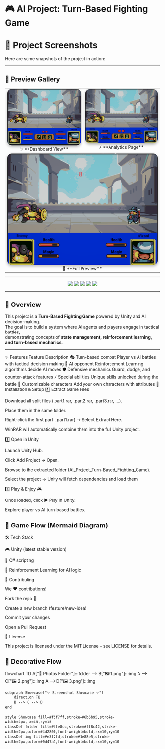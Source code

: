 # 🎮 AI Project: Turn-Based Fighting Game  
# 📸 Project Screenshots  

Here are some snapshots of the project in action:  

---

## 🌟 Preview Gallery  

<table>
  <tr>
    <td align="center">
      <img src="Photos/1.png" alt="Screenshot 1" width="300" style="border-radius:15px; box-shadow:0 4px 10px rgba(0,0,0,0.3);"/>  
      <br/>✨ **Dashboard View**
    </td>
    <td align="center">
      <img src="Photos/2.png" alt="Screenshot 2" width="300" style="border-radius:15px; box-shadow:0 4px 10px rgba(0,0,0,0.3);"/>  
      <br/>⚡ **Analytics Page**
    </td>
  </tr>
  <tr>
    <td colspan="2" align="center">
      <img src="Photos/3.png" alt="Screenshot 3" width="500" style="border-radius:15px; box-shadow:0 4px 10px rgba(0,0,0,0.3);"/>  
      <br/>🌈 **Full Preview**
    </td>
  </tr>
</table>

---

<p align="center">
  <img src="https://img.shields.io/badge/Engine-Unity-000000?logo=unity" />
  <img src="https://img.shields.io/badge/Language-C%23-239120?logo=c-sharp" />
  <img src="https://img.shields.io/github/stars/Wasif00710/AI_Project_Turn_Based_Fighting_Game?style=social" />
  <img src="https://img.shields.io/github/forks/Wasif00710/AI_Project_Turn_Based_Fighting_Game?style=social" />
  <img src="https://img.shields.io/badge/Status-Active-success?style=flat&logo=github" />
</p>

---

## 📖 Overview
This project is a **Turn-Based Fighting Game** powered by Unity and AI decision-making.  
The goal is to build a system where AI agents and players engage in tactical battles,  
demonstrating concepts of **state management, reinforcement learning, and turn-based mechanics**.  

---

✨ Features
Feature	Description
🎭 Turn-based combat	Player vs AI battles with tactical decision making
🤖 AI opponent	Reinforcement Learning algorithms decide AI moves
🛡️ Defensive mechanics	Guard, dodge, and counter-attack features
⚡ Special abilities	Unique skills unlocked during the battle
🎨 Customizable characters	Add your own characters with attributes
🚀 Installation & Setup
1️⃣ Extract Game Files

Download all split files (.part1.rar, .part2.rar, .part3.rar, …).

Place them in the same folder.

Right-click the first part (.part1.rar) → Select Extract Here.

WinRAR will automatically combine them into the full Unity project.

2️⃣ Open in Unity

Launch Unity Hub.

Click Add Project → Open.

Browse to the extracted folder (AI_Project_Turn-Based_Fighting_Game).

Select the project → Unity will fetch dependencies and load them.

3️⃣ Play & Enjoy 🎮

Once loaded, click ▶️ Play in Unity.

Explore player vs AI turn-based battles.

## 🧩 Game Flow (Mermaid Diagram)

🛠️ Tech Stack

🎮 Unity (latest stable version)

🐍 C# scripting

🧠 Reinforcement Learning for AI logic

🤝 Contributing

We ❤️ contributions!

Fork the repo 🍴

Create a new branch (feature/new-idea)

Commit your changes

Open a Pull Request

📜 License

This project is licensed under the MIT License – see LICENSE
 for details.

## 🎨 Decorative Flow  

flowchart TD
    A["📂 Photos Folder"]:::folder --> B["🖼️ 1.png"]:::img
    A --> C["🖼️ 2.png"]:::img
    A --> D["🖼️ 3.png"]:::img

    subgraph Showcase["✨ Screenshot Showcase ✨"]
        direction TB
        B --> C --> D
    end

    style Showcase fill=#f5f7ff,stroke=#6b5b95,stroke-width=2px,rx=15,ry=15
    classDef folder fill=#ffe8cc,stroke=#ff8c42,stroke-width=2px,color=#4d2800,font-weight=bold,rx=10,ry=10
    classDef img fill=#e3f2fd,stroke=#1e88e5,stroke-width=2px,color=#0d47a1,font-weight=bold,rx=10,ry=10


